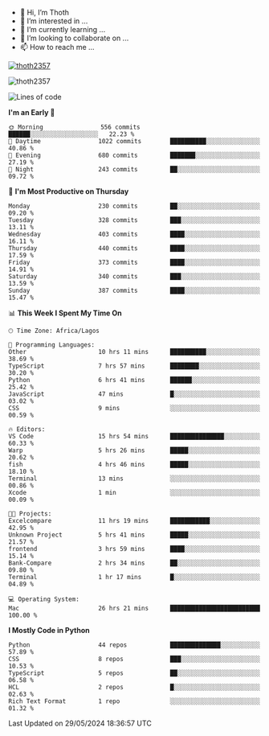 <!---
thoth2357/thoth2357 is a ✨ special ✨ repository because its `README.md` (this file) appears on your GitHub profile.
You can click the Preview link to take a look at your changes.
--->

- 👋 Hi, I’m Thoth
- 👀 I’m interested in ...
- 🌱 I’m currently learning ...
- 💞️ I’m looking to collaborate on ...
- 📫 How to reach me ...


<p align="left"> <a href="https://github.com/ryo-ma/github-profile-trophy"><img src="https://github-profile-trophy.vercel.app/?username=thoth2357&theme=gruvbox&no-bg=true&no-frame=false&title=MultiLanguage,Commits,Repositories,Stars,Followers,PullRequest,Reviews,Issues" alt="thoth2357" /></a> </p>

<p align="left"> <img src="https://komarev.com/ghpvc/?username=thoth2357&label=Profile%20views&color=0e75b6&style=flat" alt="thoth2357" /> </p>

<!--START_SECTION:waka-->

![Lines of code](https://img.shields.io/badge/From%20Hello%20World%20I%27ve%20Written-30.9%20million%20lines%20of%20code-blue)

**I'm an Early 🐤** 

```text
🌞 Morning                556 commits         ██████░░░░░░░░░░░░░░░░░░░   22.23 % 
🌆 Daytime                1022 commits        ██████████░░░░░░░░░░░░░░░   40.86 % 
🌃 Evening                680 commits         ███████░░░░░░░░░░░░░░░░░░   27.19 % 
🌙 Night                  243 commits         ██░░░░░░░░░░░░░░░░░░░░░░░   09.72 % 
```
📅 **I'm Most Productive on Thursday** 

```text
Monday                   230 commits         ██░░░░░░░░░░░░░░░░░░░░░░░   09.20 % 
Tuesday                  328 commits         ███░░░░░░░░░░░░░░░░░░░░░░   13.11 % 
Wednesday                403 commits         ████░░░░░░░░░░░░░░░░░░░░░   16.11 % 
Thursday                 440 commits         ████░░░░░░░░░░░░░░░░░░░░░   17.59 % 
Friday                   373 commits         ████░░░░░░░░░░░░░░░░░░░░░   14.91 % 
Saturday                 340 commits         ███░░░░░░░░░░░░░░░░░░░░░░   13.59 % 
Sunday                   387 commits         ████░░░░░░░░░░░░░░░░░░░░░   15.47 % 
```


📊 **This Week I Spent My Time On** 

```text
🕑︎ Time Zone: Africa/Lagos

💬 Programming Languages: 
Other                    10 hrs 11 mins      ██████████░░░░░░░░░░░░░░░   38.69 % 
TypeScript               7 hrs 57 mins       ████████░░░░░░░░░░░░░░░░░   30.20 % 
Python                   6 hrs 41 mins       ██████░░░░░░░░░░░░░░░░░░░   25.42 % 
JavaScript               47 mins             █░░░░░░░░░░░░░░░░░░░░░░░░   03.02 % 
CSS                      9 mins              ░░░░░░░░░░░░░░░░░░░░░░░░░   00.59 % 

🔥 Editors: 
VS Code                  15 hrs 54 mins      ███████████████░░░░░░░░░░   60.33 % 
Warp                     5 hrs 26 mins       █████░░░░░░░░░░░░░░░░░░░░   20.62 % 
fish                     4 hrs 46 mins       █████░░░░░░░░░░░░░░░░░░░░   18.10 % 
Terminal                 13 mins             ░░░░░░░░░░░░░░░░░░░░░░░░░   00.86 % 
Xcode                    1 min               ░░░░░░░░░░░░░░░░░░░░░░░░░   00.09 % 

🐱‍💻 Projects: 
Excelcompare             11 hrs 19 mins      ███████████░░░░░░░░░░░░░░   42.95 % 
Unknown Project          5 hrs 41 mins       █████░░░░░░░░░░░░░░░░░░░░   21.57 % 
frontend                 3 hrs 59 mins       ████░░░░░░░░░░░░░░░░░░░░░   15.14 % 
Bank-Compare             2 hrs 34 mins       ██░░░░░░░░░░░░░░░░░░░░░░░   09.80 % 
Terminal                 1 hr 17 mins        █░░░░░░░░░░░░░░░░░░░░░░░░   04.89 % 

💻 Operating System: 
Mac                      26 hrs 21 mins      █████████████████████████   100.00 % 
```

**I Mostly Code in Python** 

```text
Python                   44 repos            ██████████████░░░░░░░░░░░   57.89 % 
CSS                      8 repos             ███░░░░░░░░░░░░░░░░░░░░░░   10.53 % 
TypeScript               5 repos             ██░░░░░░░░░░░░░░░░░░░░░░░   06.58 % 
HCL                      2 repos             █░░░░░░░░░░░░░░░░░░░░░░░░   02.63 % 
Rich Text Format         1 repo              ░░░░░░░░░░░░░░░░░░░░░░░░░   01.32 % 
```




 Last Updated on 29/05/2024 18:36:57 UTC
<!--END_SECTION:waka-->
<!--![](http://github-profile-summary-cards.vercel.app/api/cards/profile-details?username=thoth2357&theme=2077)

![](http://github-profile-summary-cards.vercel.app/api/cards/stats?username=thoth2357&theme=2077)![](http://github-profile-summary-cards.vercel.app/api/cards/productive-time?username=thoth2357&theme=2077&utcOffset=8) -->
